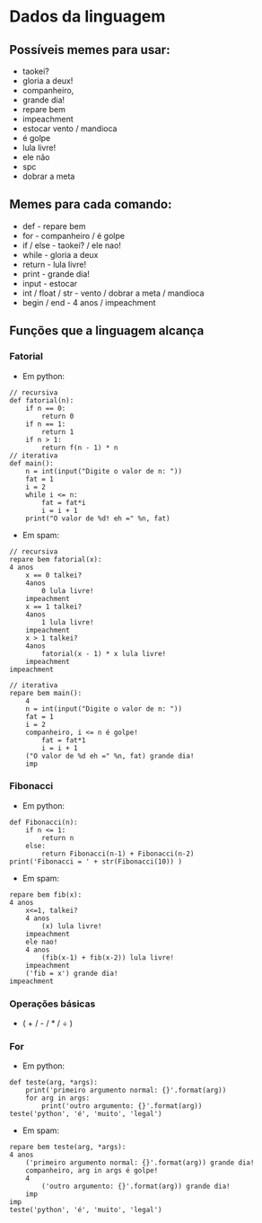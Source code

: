 # Dados da linguagem

## Possíveis memes para usar:
* taokei?
* gloria a deux!
* companheiro,
* grande dia!
* repare bem
* impeachment
* estocar vento / mandioca
* é golpe
* lula livre!	
* ele não	 
* spc
* dobrar a meta
	
## Memes para cada comando:
* def - repare bem
* for - companheiro / é golpe
* if / else - taokei? / ele nao!
* while - gloria a deux
* return - lula livre!
* print - grande dia!
* input - estocar
* int / float / str - vento / dobrar a meta / mandioca
* begin / end - 4 anos / impeachment

## Funções que a linguagem alcança
### Fatorial 

* Em python:
```
// recursiva
def fatorial(n):
    if n == 0:
        return 0
    if n == 1:
        return 1
    if n > 1:
        return f(n - 1) * n
// iterativa
def main():
    n = int(input("Digite o valor de n: "))
    fat = 1
    i = 2
    while i <= n:
        fat = fat*i
        i = i + 1
    print("O valor de %d! eh =" %n, fat)
```

* Em spam:

```
// recursiva
repare bem fatorial(x):	
4 anos
	x == 0 talkei? 
	4anos
		0 lula livre!
	impeachment
	x == 1 talkei?
	4anos
		1 lula livre!
	impeachment
	x > 1 talkei?
	4anos
		fatorial(x - 1) * x lula livre!
	impeachment
impeachment

// iterativa
repare bem main():
	4
	n = int(input("Digite o valor de n: "))
    fat = 1
    i = 2
	companheiro, i <= n é golpe!
		fat = fat*1
		i = i + 1
	("O valor de %d eh =" %n, fat) grande dia!
	imp
```

### Fibonacci

* Em python:

```
def Fibonacci(n):
    if n <= 1:
        return n
    else:
        return Fibonacci(n-1) + Fibonacci(n-2)
print('Fibonacci = ' + str(Fibonacci(10)) )
```
* Em spam:

```
repare bem fib(x):	
4 anos
	x<=1, talkei? 
	4 anos
		(x) lula livre!
	impeachment
	ele nao!
	4 anos
		(fib(x-1) + fib(x-2)) lula livre!
	impeachment
	('fib = x') grande dia! 
impeachment
```

### Operações básicas 

* ( + / - / * / ÷ )


### For

* Em python:
```
def teste(arg, *args):
	print('primeiro argumento normal: {}'.format(arg))
	for arg in args:
		print('outro argumento: {}'.format(arg))
teste('python', 'é', 'muito', 'legal')
```

* Em spam:

```
repare bem teste(arg, *args):
4 anos
	('primeiro argumento normal: {}'.format(arg)) grande dia!
	companheiro, arg in args é golpe!
	4
		('outro argumento: {}'.format(arg)) grande dia!
	imp
imp
teste('python', 'é', 'muito', 'legal')
```